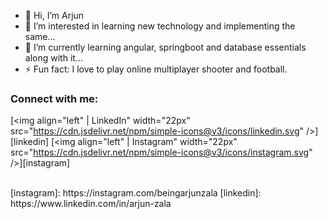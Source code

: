- 👋 Hi, I’m Arjun
- 👀 I’m interested in learning new technology and implementing the same...
- 🌱 I’m currently learning angular, springboot and database essentials along with it...
- ⚡ Fun fact: I love to play online multiplayer shooter and football.


### Connect with me:
[<img align="left" | LinkedIn" width="22px" src="https://cdn.jsdelivr.net/npm/simple-icons@v3/icons/linkedin.svg" />][linkedin]
[<img align="left" | Instagram" width="22px" src="https://cdn.jsdelivr.net/npm/simple-icons@v3/icons/instagram.svg" />][instagram]

<br />
[instagram]: https://instagram.com/beingarjunzala
[linkedin]: https://www.linkedin.com/in/arjun-zala
<!---
z-arjun/z-arjun is a ✨ special ✨ repository because its `README.md` (this file) appears on your GitHub profile.
You can click the Preview link to take a look at your changes.
--->
